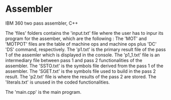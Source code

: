 # Assembler
IBM 360 two pass assembler, C++

The 'files' folders contains the 'input.txt' file where the user has to inpur its program for the assember, which are the following :
  The 'MOT' and 'MOTPOT' files are the table of machine ops and machine ops plus 'DC' 'DS' command, respectively.
  The 'p1.txt' is the primary result file of the pass 1 of the assemler which is displayed in the console.
  The 'p1_1.txt' file is an intermediary file between pass 1 and pass 2 functionalities of the assembler.
  The 'SSTO.txt' is the symbols file derived from the pass 1 of the assembler.
  The 'SGET.txt' is the symbols file used to build in the pass 2 result.
  The 'p2.txt' file is where the results of the pass 2 are stored.
  The 'literals.txt' is unused in the coded functionalities.

The 'main.cpp' is the main program.
